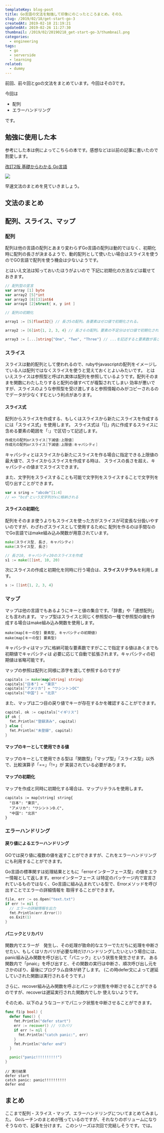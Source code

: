 ```yaml
---
templateKey: blog-post
title: Go言語の文法を勉強して印象にのこったところまとめ。その3。
slug: /2019/02/18/get-start-go-3
createdAt: 2019-02-18 21:19:21
updatedAt: 2019-02-26 11:27:30
thumbnail: /2019/02/20190218_get-start-go-3/thumbnail.png
categories:
  - engineering
tags:
  - go
  - serverside
  - learning
related:
  - dummy
---
```



前回、前々回とgoの文法をまとめています。今回はその3です。

今回は

* 配列
* エラーハンドリング

です。


## 勉強に使用した本

参考にした本は例によってこちらの本です。感想などは以前の記事に書いたので割愛します。

[改訂2版 基礎からわかる Go言語](https://amzn.to/2CA6kaU)

<a href="https://www.amazon.co.jp/%E6%94%B9%E8%A8%822%E7%89%88-%E5%9F%BA%E7%A4%8E%E3%81%8B%E3%82%89%E3%82%8F%E3%81%8B%E3%82%8B-Go%E8%A8%80%E8%AA%9E-%E5%8F%A4%E5%B7%9D-%E6%98%87/dp/4863541783/ref=as_li_ss_il?ie=UTF8&qid=1548033254&sr=8-1&keywords=%E5%9F%BA%E7%A4%8E%E3%81%8B%E3%82%89%E3%82%8F%E3%81%8B%E3%82%8BGo&linkCode=li2&tag=llg01-22&linkId=e8ed2f069df15a718c5cb35e0bc33965&language=ja_JP" target="_blank"><img border="0" src="//ws-fe.amazon-adsystem.com/widgets/q?_encoding=UTF8&ASIN=4863541783&Format=_SL160_&ID=AsinImage&MarketPlace=JP&ServiceVersion=20070822&WS=1&tag=llg01-22&language=ja_JP" ></a><img src="https://ir-jp.amazon-adsystem.com/e/ir?t=llg01-22&language=ja_JP&l=li2&o=9&a=4863541783" width="1" height="1" border="0" alt="" style="border:none !important; margin:0px !important;" />

早速文法のまとめを見ていきましょう。

<div class="adsense"></div>

## 文法のまとめ

## 配列、スライス、マップ

### 配列

配列は他の言語の配列とあまり変わらずGo言語の配列は動的ではなく、初期化時に配列の長さが決まるようで、動的配列として使いたい場合はスライスを使うのでGO言語で配列を使う機会は少ないようです。

とはいえ文法は知っておいたほうがよいので
下記に初期化の方法などは載せておきます。

```go
// 配列型の宣言
var array [1] byte
var array2 [5]*int
var array3 [8][3]int64
var array4 [2]struct{ x, y int ]
```

```go
// 配列の初期化

array1 := [5]float32{} // 長さ5の配列。各要素はゼロ値で初期化される。

array2 := [6]int{1, 2, 3, 4} // 長さ６の配列。要素の不足分はゼロ値で初期化される。

array3 := [...]string{"One", "Two", "Three"} // ...を記述すると要素数が長さとしてしようされる。
```


### スライス

スライスは動的配列として使われるので、rubyやjavascriptの配列をイメージしている人は配列ではなくスライスを使うと覚えておくとよいみたいです。
とはいえスライスは参照型と呼ばれ実体は配列を参照しているようです。配列そのままを関数にわたしたりすると配列の値すべてが複製されてしまい
効率が悪いですが、スライスのような参照型を受け渡しすると参照情報のみがコピーされるのでデータが少なくすむという利点があります。


#### スライス式

配列からスライスを作成する、もしくはスライスから新たにスライスを作成するには「スライス式」を使用します。
スライス式は「[]」内に作成するスライスに含める要素の範囲を「:」で区切って記述します。

```go
作成元の配列orスライス[下減値:上限値]
作成元の配列orスライス[下減値:上限値:キャパシティ]
```

キャパシティとはスライスから新たにスライスを作る場合に指定できる上限値の最大値で、スライスからスライスを作成する時は、
スライスの長さを超え、キャパシティの値までスライスできます。

また、文字列をスライスすることも可能で文字列をスライスすることで文字列を切り出すことができます。

```go
var x sring = "abcde"[1:4]
// => "bcd"という文字列がxに格納される
```

#### スライスの初期化

配列をそのまま使うよりもスライスを使った方がスライスが可変長な分扱いやすいのですが、わざわざスライスとして使用するために
配列を作るのは手間なのでGo言語ではmake組み込み関数が用意されています。

```go
make(スライス型, 長さ, キャパシティ)
make(スライス型, 長さ)
```

```go
// 長さ10, キャパシティ20のスライスを作成
s1 := make([]int, 10, 20)
```

次にスライスの作成と初期化を同時に行う場合は、**スライスリテラル**を利用します。

```go
s := []int{1, 2, 3, 4}
```

### マップ

マップは他の言語でもあるようにキーと値の集合です。「辞書」や「連想配列」とも言われます。
マップ型はスライスと同じく参照型の一種で参照型の値を作成する場合はmake組み込み関数を使用します。

```
make(map[キーの型] 要素型, キャパシティの初期値)
make(map[キーの型] 要素型)
```

キャパシティはマップに格納可能な要素数ですがここで指定する値はあくまでも初期値でキャパシティは
必要に応じて自動で拡張されます。キャパシティの初期値は省略可能です。

マップの参照は配列と同様に添字を渡して参照するのですが

```go
capitals := make(map[string] string)
capitals["日本"] = "東京"
capitals["アメリカ"] = "ワシントンDC"
capitals["中国"] = "北京"
```

また、マップは二つ目の戻り値でキーが存在するかを確認することができます。

```go
capital, ok := capitals["イギリス"]
if ok {
  fmt.Println("登録済み", capital)
} else {
  fmt.Println("未登録", capital)
}
```

#### マップのキーとして使用できる値

マップのキーとして使用できる型は「関数型」「マップ型」「スライス型」以外で、比較演算子「==」「!=」が
実装されている必要があります。

#### マップの初期化

マップを作成と同時に初期化する場合は、マップリテラルを使用します。

```
capitals := map[string] string{
  "日本": "東京",
  "アメリカ": "ワシントンD.C",
  "中国": "北京"
}
```



### エラーハンドリング


#### 戻り値によるエラーハンドリング

GOでは戻り値に複数の値を返すことができますが、これをエラーハンドリングにも利用することができます。

Go言語の標準関すは処理結果とともに「errorインターフェース型」の値をエラー情報として返します。errorインターフェース
は特定のパッケージ内で宣言されているものではなく、Go言語に組み込まれている型で、Errorメソッドを呼び出すことでエラーの詳細情報を
取得することができます。


```go
file, err := os.Open("text.txt")
if err != nil {
  // エラーの詳細情報を出力
  fmt.Println(err.Error())
  os.Exit(1)
}

```

#### パニックとリカバリ


関数内でエラーが　発生し、その処理が致命的なエラーでただちに処理を中断させたい、もしくはリカバリが必要な時だけハンドリングしたいという場合には、
panic組み込み関数を呼び出して「パニック」という状態を発生させます。
ある関数内で「pnaic」を呼び出すと、その関数の実行は中断さ、順次呼び出し元をさかのぼり、最後にプログラム自体が終了します。
(この時defer文によって遅延していされた関数は実行されるそうです。)

さらに、recover組み込み関数を呼ぶとパニック状態を中断させることができるのですが、recoverは遅延実行された関数内でしか
使えないようです。

そのため、以下のようなコードでパニック状態を中断させることができます。

```go
func f1(p bool) {
  defer func() {
    fmt.Println("defer start")
    err := recover() // リカバリ
    if err != nil {
      fmt.Println("catch panic:", err)
    }
    fmt.Println("defer end")
  }

  panic("panic!!!!!!!!!!")
}
```

```
// 実行結果
defer start
catch panic: panic!!!!!!!!!!
defer end
```

## まとめ

ここまで配列・スライス・マップ、エラーハンドリングについてまとめてみました。
Goルーチンのまとめが残っているのですが、それなりのボリュームになりそうなので、記事を分けます。
このシリーズは次回で完結しそうです。では。
